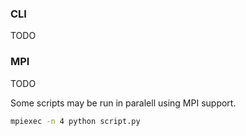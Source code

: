 ### CLI

TODO

### MPI

TODO

Some scripts may be run in paralell using MPI support.

```bash
mpiexec -n 4 python script.py
```
